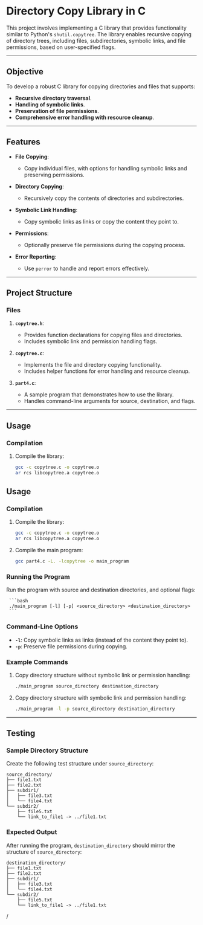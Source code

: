 # Directory Copy Library in C

This project involves implementing a C library that provides functionality similar to Python's `shutil.copytree`. The library enables recursive copying of directory trees, including files, subdirectories, symbolic links, and file permissions, based on user-specified flags.

---

## Objective

To develop a robust C library for copying directories and files that supports:
- **Recursive directory traversal**.
- **Handling of symbolic links**.
- **Preservation of file permissions**.
- **Comprehensive error handling with resource cleanup**.

---

## Features

- **File Copying**:
  - Copy individual files, with options for handling symbolic links and preserving permissions.
  
- **Directory Copying**:
  - Recursively copy the contents of directories and subdirectories.
  
- **Symbolic Link Handling**:
  - Copy symbolic links as links or copy the content they point to.

- **Permissions**:
  - Optionally preserve file permissions during the copying process.

- **Error Reporting**:
  - Use `perror` to handle and report errors effectively.

---

## Project Structure

### Files

1. **`copytree.h`**:
   - Provides function declarations for copying files and directories.
   - Includes symbolic link and permission handling flags.

2. **`copytree.c`**:
   - Implements the file and directory copying functionality.
   - Includes helper functions for error handling and resource cleanup.

3. **`part4.c`**:
   - A sample program that demonstrates how to use the library.
   - Handles command-line arguments for source, destination, and flags.

---

## Usage

### Compilation

1. Compile the library:
   ```bash
   gcc -c copytree.c -o copytree.o
   ar rcs libcopytree.a copytree.o


## Usage
 
  ### Compilation
 
  1. Compile the library:
     ```bash
     gcc -c copytree.c -o copytree.o
     ar rcs libcopytree.a copytree.o
     ```
 
  2. Compile the main program:
     ```bash
     gcc part4.c -L. -lcopytree -o main_program
     ```
 
  ### Running the Program
 
  Run the program with source and destination directories, and optional flags:
 
     ```bash
     ./main_program [-l] [-p] <source_directory> <destination_directory>
     ```
 
  ### Command-Line Options
 
  - **`-l`**: Copy symbolic links as links (instead of the content they point to).
  - **`-p`**: Preserve file permissions during copying.
 
  ### Example Commands

  1. Copy directory structure without symbolic link or permission handling:
     ```bash
     ./main_program source_directory destination_directory
     ```
 
  2. Copy directory structure with symbolic link and permission handling:
     ```bash
     ./main_program -l -p source_directory destination_directory
     ```
 
  ---
 
  ## Testing
 
  ### Sample Directory Structure
 
  Create the following test structure under `source_directory`:
 
  ```
  source_directory/
  ├── file1.txt
  ├── file2.txt
  ├── subdir1/
  │   ├── file3.txt
  │   └── file4.txt
  └── subdir2/
      ├── file5.txt
      └── link_to_file1 -> ../file1.txt
  ```
 
  ### Expected Output
 
  After running the program, `destination_directory` should mirror the structure of `source_directory`:
 
  ```
  destination_directory/
  ├── file1.txt
  ├── file2.txt
  ├── subdir1/
  │   ├── file3.txt
  │   └── file4.txt
  └── subdir2/
      ├── file5.txt
      └── link_to_file1 -> ../file1.txt
  ```
 /
